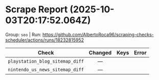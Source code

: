 # Scrape Report (2025-10-03T20:17:52.064Z)

Group: `seo`  |  Run: https://github.com/AlbertoRoca96/scraping-checks-scheduler/actions/runs/18232815952

| Check | Changed | Keys | Error |
|---|:---:|:--|:--|
| `playstation_blog_sitemap_diff` | — |  |  |
| `nintendo_us_news_sitemap_diff` | — |  |  |
